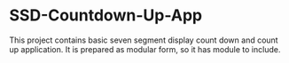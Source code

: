 # SSD-Countdown-Up-App
This project contains basic seven segment display count down and count up application.  It is prepared as modular form, so it has module to include.
